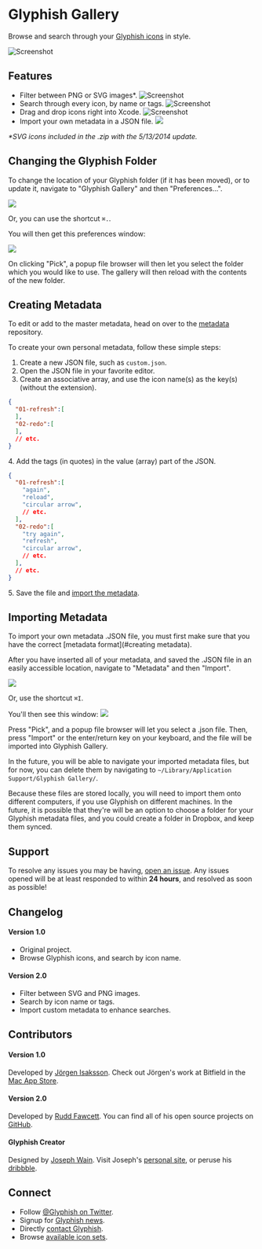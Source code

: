 Glyphish Gallery
================

Browse and search through your [Glyphish icons](http://glyphish.com/) in style.

![Screenshot](screenshots/screenshot_1.png)

## Features

* Filter between PNG or SVG images*.
![Screenshot](screenshots/screenshot_3.png)
* Search through every icon, by name or tags.
![Screenshot](screenshots/screenshot_4.png)
* Drag and drop icons right into Xcode.
![Screenshot](screenshots/screenshot_2.png)
* Import your own metadata in a JSON file.
![](https://i.imgur.com/Pjq279J.png)

<i>*SVG icons included in the .zip with the 5/13/2014 update.</i>

## Changing the Glyphish Folder
To change the location of your Glyphish folder (if it has been moved), or to update it, navigate to "Glyphish Gallery" and then "Preferences...".

![](https://i.imgur.com/qrbIxR5.png)

Or, you can use the shortcut `⌘.`.

You will then get this preferences window:

![](https://i.imgur.com/NLj4EE6.png)

On clicking "Pick", a popup file browser will then let you select the folder which you would like to use.  The gallery will then reload with the contents of the new folder.

## Creating Metadata
To edit or add to the master metadata, head on over to the [metadata](https://github.com/glyphish/metadata) repository.

To create your own personal metadata, follow these simple steps:

1. Create a new JSON file, such as `custom.json`.
2. Open the JSON file in your favorite editor.
3. Create an associative array, and use the icon name(s) as the key(s) (without the extension).

```json
{
  "01-refresh":[
  ],
  "02-redo":[
  ],
  // etc.
}
```

<p>4. Add the tags (in quotes) in the value (array) part of the JSON.</p>

```json
{
  "01-refresh":[
    "again",
    "reload",
    "circular arrow",
    // etc.
  ],
  "02-redo":[
    "try again",
    "refresh",
    "circular arrow",
    // etc.
  ],
  // etc.
}
```

<p>5. Save the file and <a href='#importing-metadata'>import the metadata</a>.</p>

## Importing Metadata

To import your own metadata .JSON file, you must first make sure that you have the correct [metadata format](#creating metadata).

After you have inserted all of your metadata, and saved the .JSON file in an easily accessible location, navigate to "Metadata" and then "Import".

![](https://i.imgur.com/E4sjXjH.png)

Or, use the shortcut `⌘I`.

You'll then see this window:
![](https://i.imgur.com/Pjq279J.png)

Press "Pick", and a popup file browser will let you select a .json file.  Then, press "Import" or the enter/return key on your keyboard, and the file will be imported into Glyphish Gallery.

In the future, you will be able to navigate your imported metadata files, but for now, you can delete them by navigating to `~/Library/Application Support/Glyphish Gallery/`.  

Because these files are stored locally, you will need to import them onto different computers, if you use Glyphish on different machines.  In the future, it is possible that they're will be an option to choose a folder for your Glyphish metadata files, and you could create a folder in Dropbox, and keep them synced.

## Support
To resolve any issues you may be having, [open an issue](https://github.com/glyphish/gallery/issues).  Any issues opened will be at least responded to within **24 hours**, and resolved as soon as possible!

## Changelog
#### Version 1.0
- Original project.
- Browse Glyphish icons, and search by icon name.

#### Version 2.0
- Filter between SVG and PNG images.
- Search by icon name or tags.
- Import custom metadata to enhance searches.

## Contributors

#### Version 1.0
Developed by [Jörgen Isaksson](https://github.com/jorgenisaksson).  Check out Jörgen's work at Bitfield in the [Mac App Store](http://appstore.com/mac/bitfieldab).

#### Version 2.0
Developed by [Rudd Fawcett](http://ruddfawcett.com).  You can find all of his open source projects on [GitHub](https://github.com/ruddfawcett).

#### Glyphish Creator
Designed by [Joseph Wain](https://twitter.com/jpwain).  Visit Joseph's [personal site](http://www.penandthink.com), or peruse his [dribbble](https://dribbble.com/jpwain).

## Connect
- Follow [@Glyphish on Twitter](https://twitter.com/glyphish).
- Signup for [Glyphish news](https://confirmsubscription.com/h/r/7C4D8263FEF6DC79).
- Directly [contact Glyphish](https://helloglyphish.wufoo.com/forms/send-a-message-about-glyphish-icons/).
- Browse [available icon sets](http://www.glyphish.com).
